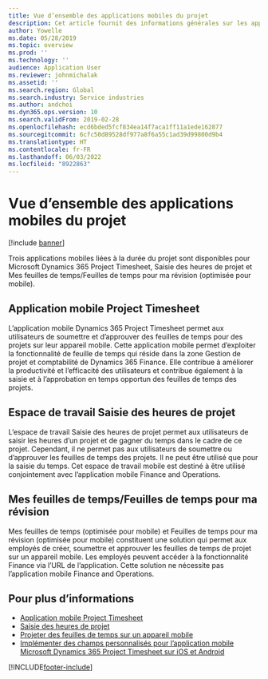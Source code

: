 ```yaml
---
title: Vue d’ensemble des applications mobiles du projet
description: Cet article fournit des informations générales sur les applications liées aux heures du projet pour Microsoft Dynamics 365 Project Timesheet, Entrée d’heure du projet et Mes feuilles de temps/Feuilles de temps disponibles sur un appareil mobile.
author: Yowelle
ms.date: 05/28/2019
ms.topic: overview
ms.prod: ''
ms.technology: ''
audience: Application User
ms.reviewer: johnmichalak
ms.assetid: ''
ms.search.region: Global
ms.search.industry: Service industries
ms.author: andchoi
ms.dyn365.ops.version: 10
ms.search.validFrom: 2019-02-28
ms.openlocfilehash: ecd6bded5fcf834ea14f7aca1ff11a1ede162877
ms.sourcegitcommit: 6cfc50d89528df977a8f6a55c1ad39d99800d9b4
ms.translationtype: HT
ms.contentlocale: fr-FR
ms.lasthandoff: 06/03/2022
ms.locfileid: "8922863"
---
```

# <a name="project-mobile-applications-overview"></a>Vue d’ensemble des applications mobiles du projet

[!include [banner](../includes/banner.md)]

Trois applications mobiles liées à la durée du projet sont disponibles pour Microsoft Dynamics 365 Project Timesheet, Saisie des heures de projet et Mes feuilles de temps/Feuilles de temps pour ma révision (optimisée pour mobile).

## <a name="project-timesheet-mobile-app"></a>Application mobile Project Timesheet

L’application mobile Dynamics 365 Project Timesheet permet aux utilisateurs de soumettre et d’approuver des feuilles de temps pour des projets sur leur appareil mobile. Cette application mobile permet d’exploiter la fonctionnalité de feuille de temps qui réside dans la zone Gestion de projet et comptabilité de Dynamics 365 Finance. Elle contribue à améliorer la productivité et l’efficacité des utilisateurs et contribue également à la saisie et à l’approbation en temps opportun des feuilles de temps des projets.

## <a name="project-time-entry-workspace"></a>Espace de travail Saisie des heures de projet

L’espace de travail Saisie des heures de projet permet aux utilisateurs de saisir les heures d’un projet et de gagner du temps dans le cadre de ce projet. Cependant, il ne permet pas aux utilisateurs de soumettre ou d’approuver les feuilles de temps des projets. Il ne peut être utilisé que pour la saisie du temps. Cet espace de travail mobile est destiné à être utilisé conjointement avec l’application mobile Finance and Operations.

## <a name="my-timesheetstimesheets-for-my-review"></a>Mes feuilles de temps/Feuilles de temps pour ma révision

Mes feuilles de temps (optimisée pour mobile) et Feuilles de temps pour ma révision (optimisée pour mobile) constituent une solution qui permet aux employés de créer, soumettre et approuver les feuilles de temps de projet sur un appareil mobile. Les employés peuvent accéder à la fonctionnalité Finance via l’URL de l’application. Cette solution ne nécessite pas l’application mobile Finance and Operations.

## <a name="for-more-information"></a>Pour plus d’informations

- [Application mobile Project Timesheet](project-timesheet.md)
- [Saisie des heures de projet]( project-time-entry-mobile-workspace.md)
- [Projeter des feuilles de temps sur un appareil mobile](Mobile-timesheets.md)
- [Implémenter des champs personnalisés pour l’application mobile Microsoft Dynamics 365 Project Timesheet sur iOS et Android](custom-fields-mobile.md)


[!INCLUDE[footer-include](../includes/footer-banner.md)]